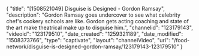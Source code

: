 {
    "title": "[1508521049] Disguise is Designed - Gordon Ramsay",
    "description": "Gordon Ramsay goes undercover to see what celebrity chef's cookery schools are like. Gordon gets acting coaching and state of the art make theatrical make up to disguise him.",
    "channelid": "123179143",
    "videoid": "123179510",
    "date_created": "1259321189",
    "date_modified": "1508373766",
    "type": "captivate",
    "layout": "channelVideo",
    "url": "\/food-network\/disguise-is-designed-gordon-ramsay\/123179143-123179510"
}